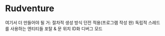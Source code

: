 # Rudventure
여기서 더 만들어야 될 거:
    절차적 생성 방식 던전 적용(프로그램 작성 완)
    독립적 스레드를 사용하는 엔티티들
    포탈 & 문 위치 ID화
    디버그 모드
